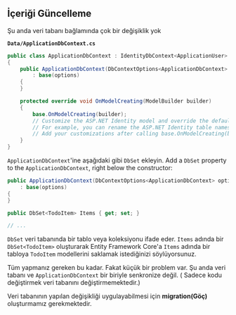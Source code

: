 ## İçeriği Güncelleme
Şu anda veri tabanı bağlamında çok bir değişiklik yok

**`Data/ApplicationDbContext.cs`**

```csharp
public class ApplicationDbContext : IdentityDbContext<ApplicationUser>
{
    public ApplicationDbContext(DbContextOptions<ApplicationDbContext> options)
        : base(options)
    {
    }

    protected override void OnModelCreating(ModelBuilder builder)
    {
        base.OnModelCreating(builder);
        // Customize the ASP.NET Identity model and override the defaults if needed.
        // For example, you can rename the ASP.NET Identity table names and more.
        // Add your customizations after calling base.OnModelCreating(builder);
    }
}
```
`ApplicationDbContext`'ine aşağıdaki gibi `DbSet` ekleyin.
Add a `DbSet` property to the `ApplicationDbContext`, right below the constructor:

```csharp
public ApplicationDbContext(DbContextOptions<ApplicationDbContext> options)
    : base(options)
{
}

public DbSet<TodoItem> Items { get; set; }

// ...
```
`DbSet` veri tabanında bir tablo veya koleksiyonu ifade eder. `Items` adında bir `DbSet<TodoItem>` oluşturarak Entity Framework Core'a `Items` adında bir tabloya `TodoItem` modellerini saklamak istediğinizi söylüyorsunuz. 

Tüm yapmanız gereken bu kadar. Fakat küçük bir problem var. Şu anda veri tabanı ve `ApplicationDbContext` bir biriyle senkronize değil. ( Sadece kodu değiştirmek veri tabanını değiştirmemektedir.)

Veri tabanının yapılan değişikliği uygulayabilmesi için **migration(Göç)** oluşturmamız gerekmektedir.

